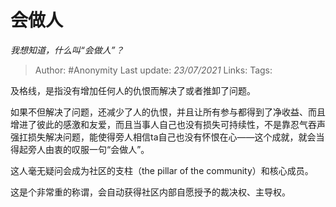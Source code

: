 # 会做人
*我想知道，什么叫“会做人”？*

> Author: #Anonymity
> Last update: *23/07/2021*
> Links:
> Tags:

及格线，是指没有增加任何人的仇恨而解决了或者推卸了问题。

如果不但解决了问题，还减少了人的仇恨，并且让所有参与都得到了净收益、而且增进了彼此的感激和友爱，而且当事人自己也没有损失可持续性，不是靠忍气吞声强扛损失解决问题，能使得旁人相信ta自己也没有怀恨在心——这个成就，就会当得起旁人由衷的叹服一句“会做人”。

这人毫无疑问会成为社区的支柱（the pillar of the community）和核心成员。

这是个非常重的称谓，会自动获得社区内部自愿授予的裁决权、主导权。
